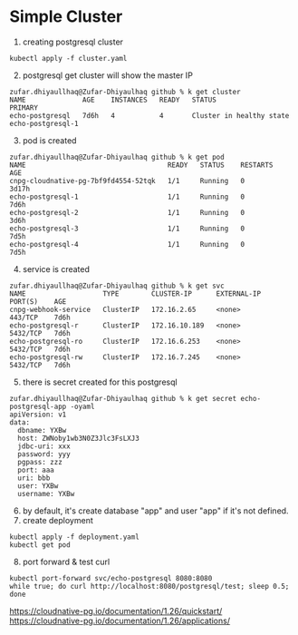 # Simple Cluster

1. creating postgresql cluster
```
kubectl apply -f cluster.yaml
```
2. postgresql get cluster will show the master IP
```
zufar.dhiyaullhaq@Zufar-Dhiyaulhaq github % k get cluster
NAME              AGE    INSTANCES   READY   STATUS                     PRIMARY
echo-postgresql   7d6h   4           4       Cluster in healthy state   echo-postgresql-1
```
3. pod is created
```
zufar.dhiyaullhaq@Zufar-Dhiyaulhaq github % k get pod
NAME                                   READY   STATUS    RESTARTS   AGE
cnpg-cloudnative-pg-7bf9fd4554-52tqk   1/1     Running   0          3d17h
echo-postgresql-1                      1/1     Running   0          7d6h
echo-postgresql-2                      1/1     Running   0          3d6h
echo-postgresql-3                      1/1     Running   0          7d5h
echo-postgresql-4                      1/1     Running   0          7d5h
```
4. service is created
```
zufar.dhiyaullhaq@Zufar-Dhiyaulhaq github % k get svc
NAME                   TYPE        CLUSTER-IP      EXTERNAL-IP   PORT(S)    AGE
cnpg-webhook-service   ClusterIP   172.16.2.65     <none>        443/TCP    7d6h
echo-postgresql-r      ClusterIP   172.16.10.189   <none>        5432/TCP   7d6h
echo-postgresql-ro     ClusterIP   172.16.6.253    <none>        5432/TCP   7d6h
echo-postgresql-rw     ClusterIP   172.16.7.245    <none>        5432/TCP   7d6h
```
5. there is secret created for this postgresql
```
zufar.dhiyaullhaq@Zufar-Dhiyaulhaq github % k get secret echo-postgresql-app -oyaml
apiVersion: v1
data:
  dbname: YXBw
  host: ZWNoby1wb3N0Z3Jlc3FsLXJ3
  jdbc-uri: xxx
  password: yyy
  pgpass: zzz
  port: aaa
  uri: bbb
  user: YXBw
  username: YXBw
```
6. by default, it's create database "app" and user "app" if it's not defined.
7. create deployment
```
kubectl apply -f deployment.yaml
kubectl get pod
```
8. port forward & test curl
```
kubectl port-forward svc/echo-postgresql 8080:8080
while true; do curl http://localhost:8080/postgresql/test; sleep 0.5; done
```


https://cloudnative-pg.io/documentation/1.26/quickstart/
https://cloudnative-pg.io/documentation/1.26/applications/